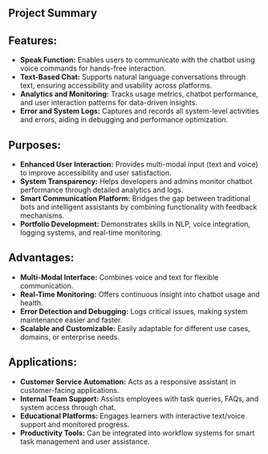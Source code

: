 ## **Project Summary**

## **Features:**

- **Speak Function:** Enables users to communicate with the chatbot using voice commands for hands-free interaction.
- **Text-Based Chat:** Supports natural language conversations through text, ensuring accessibility and usability across platforms.
- **Analytics and Monitoring:** Tracks usage metrics, chatbot performance, and user interaction patterns for data-driven insights.
- **Error and System Logs:** Captures and records all system-level activities and errors, aiding in debugging and performance optimization.

## **Purposes:**

- **Enhanced User Interaction:** Provides multi-modal input (text and voice) to improve accessibility and user satisfaction.
- **System Transparency:** Helps developers and admins monitor chatbot performance through detailed analytics and logs.
- **Smart Communication Platform:** Bridges the gap between traditional bots and intelligent assistants by combining functionality with feedback mechanisms.
- **Portfolio Development:** Demonstrates skills in NLP, voice integration, logging systems, and real-time monitoring.

## **Advantages:**

- **Multi-Modal Interface:** Combines voice and text for flexible communication.
- **Real-Time Monitoring:** Offers continuous insight into chatbot usage and health.
- **Error Detection and Debugging:** Logs critical issues, making system maintenance easier and faster.
- **Scalable and Customizable:** Easily adaptable for different use cases, domains, or enterprise needs.

## **Applications:**

- **Customer Service Automation:** Acts as a responsive assistant in customer-facing applications.
- **Internal Team Support:** Assists employees with task queries, FAQs, and system access through chat.
- **Educational Platforms:** Engages learners with interactive text/voice support and monitored progress.
- **Productivity Tools:** Can be integrated into workflow systems for smart task management and user assistance.
